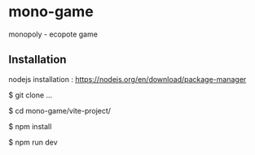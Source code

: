 # mono-game

monopoly - ecopote game

## Installation

nodejs installation : https://nodejs.org/en/download/package-manager

$ git clone ...

$ cd mono-game/vite-project/

$ npm install

$ npm run dev
